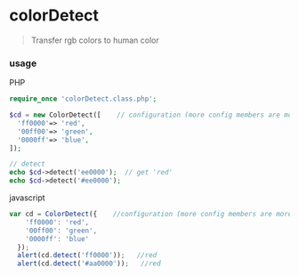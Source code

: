 # colorDetect

> Transfer rgb colors to human color

### usage

PHP

```php
require_once 'colorDetect.class.php';

$cd = new ColorDetect([    // configuration (more config members are more accurate)
  'ff0000'=> 'red',
  '00ff00'=> 'green',
  '0000ff'=> 'blue',
]);

// detect
echo $cd->detect('ee0000');  // get 'red'  
echo $cd->detect('#ee0000');  
```

javascript

```javascript
var cd = ColorDetect({    //configuration (more config members are more accurate)
    'ff0000': 'red',
    '00ff00': 'green',
    '0000ff': 'blue'
  });
  alert(cd.detect('ff0000'));   //red
  alert(cd.detect('#aa0000'));   //red
```

